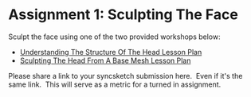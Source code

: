 # Assignment 1: Sculpting The Face

<p><span>Sculpt the face using one of the two provided workshops below:</span></p>
<ul>
<li><span><a title="Understanding The Structure Of The Head Lesson Plan" href="https://vertexschool.instructure.com/courses/296/pages/understanding-the-structure-of-the-head-lesson-plan?wrap=1" data-api-endpoint="https://vertexschool.instructure.com/api/v1/courses/296/pages/understanding-the-structure-of-the-head-lesson-plan" data-api-returntype="Page">Understanding The Structure Of The Head Lesson Plan</a></span></li>
<li><span><a title="Sculpting The Head From A Base Mesh Lesson Plan " href="https://vertexschool.instructure.com/courses/296/pages/sculpting-the-head-from-a-base-mesh-lesson-plan?wrap=1" data-api-endpoint="https://vertexschool.instructure.com/api/v1/courses/296/pages/sculpting-the-head-from-a-base-mesh-lesson-plan" data-api-returntype="Page">Sculpting The Head From A Base Mesh Lesson Plan </a></span></li>
</ul>
<p><span>Please share a link to your syncsketch submission here.&nbsp; Even if it's the same link.&nbsp; This will serve as a metric for a turned in assignment.</span></p>